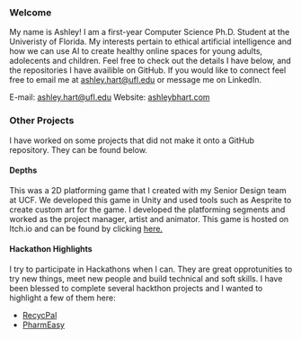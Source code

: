 ### Welcome

My name is Ashley! I am a first-year Computer Science Ph.D. Student at the Univeristy of Florida. My interests pertain to ethical artificial intelligence and how we can use AI to create healthy online spaces for young adults, adolecents and children. Feel free to check out the details I have below, and the repositories I have availible on GitHub. If you would like to connect feel free to email me at [ashley.hart@ufl.edu](mailto:ashley.hart@ufl.edu) or message me on LinkedIn.

E-mail: ashley.hart@ufl.edu
Website: [ashleybhart.com](https://ashleybhart.com/)

### Other Projects 
I have worked on some projects that did not make it onto a GitHub repository. They can be found below.

#### Depths
This was a 2D platforming game that I created with my Senior Design team at UCF. We developed this game in Unity and used tools such as Aesprite to create custom art for the game. I developed the platforming segments and worked as the project manager, artist and animator. This game is hosted on Itch.io and can be found by clicking [here.](https://potatoslayer1738.itch.io/depths)

#### Hackathon Highlights
I try to participate in Hackathons when I can. They are great opprotunities to try new things, meet new people and build technical and soft skills. I have been blessed to complete several hackthon projects and I wanted to highlight a few of them here: 
- [RecycPal](https://devpost.com/software/recycpal)
- [PharmEasy](https://devpost.com/software/pharmeasy)
